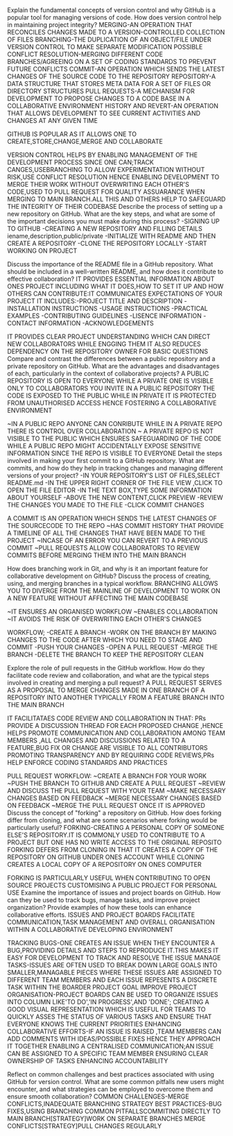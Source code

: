 Explain the fundamental concepts of version control and why GitHub is a popular tool for managing versions of code. How does version control help in maintaining project integrity? MERGING-AN OPERATION THAT RECONCILES CHANGES MADE TO A VERSION-CONTROLLED COLLECTION OF FILES BRANCHING-THE DUPLICATION OF AN OBJECT/FILE UNDER VERSION CONTROL TO MAKE SEPARATE MODIFICATION POSSIBLE CONFLICT RESOLUTION-MERGING DIFFERENT CODE BRANCHES/AGREEING ON A SET OF CODING STANDARDS TO PREVENT FUTURE CONFLICTS COMMIT-AN OPERATION WHICH SENDS THE LATEST CHANGES OF THE SOURCE CODE TO THE REPOSITORY REPOSITORY-A DATA STRUCTURE THAT STORES META DATA FOR A SET OF FILES OR DIRECTORY STRUCTURES PULL REQUESTS-A MECHANISM FOR DEVELOPMENT TO PROPOSE CHANGES TO A CODE BASE IN A COLLABORATIVE ENVIRONMENT HISTORY AND REVERT-AN OPERATION THAT ALLOWS DEVELOPMENT TO SEE CURRENT ACTIVITIES AND CHANGES AT ANY GIVEN TIME

GITHUB IS POPULAR AS IT ALLOWS ONE TO CREATE,STORE,CHANGE,MERGE AND COLLABORATE

VERSION CONTROL HELPS BY ENABLING MANAGEMENT OF THE DEVELOPMENT PROCESS SINCE ONE CAN;TRACK CANGES,USEBRANCHING TO ALLOW EXPERIMENTATION WITHOUT RISK,USE CONFLICT RESOLUTION HENCE ENABLING DEVELOPMENT TO MERGE THEIR WORK WITHOUT OVERWRITING EACH OTHER'S CODE,USED TO PULL REQUEST FOR QUALITY ASSUARANCE WHEN MERGING TO MAIN BRANCH.ALL THIS AND OTHERS HELP TO SAFEGUARD THE INTEGRITY OF THEIR CODEBASE Describe the process of setting up a new repository on GitHub. What are the key steps, and what are some of the important decisions you must make during this process? -SIGNING UP TO GITHUB -CREATING A NEW REPOSITORY AND FILLING DETAILS iename,description,public/private -INITIALIZE WITH README AND THEN CREATE A REPOSITORY -CLONE THE REPOSITORY LOCALLY -START WORKING ON PROJECT

Discuss the importance of the README file in a GitHub repository. What should be included in a well-written README, and how does it contribute to effective collaboration? IT PROVIDES ESSENTIAL INFORMATION ABOUT ONES PROJECT INCLUDING WHAT IT DOES,HOW TO SET IT UP AND HOW OTHERS CAN CONTRIBUTE:IT COMMUNICATES EXPECTATIONS OF YOUR PROJECT IT INCLUDES:-PROJECT TITLE AND DESCRIPTION -INSTALLATION INSTRUCTIONS -USAGE INSTRUCTIONS -PRACTICAL EXAMPLES -CONTRIBUTING GUIDELINES -LISENCE INFORMATION -CONTACT INFORMATION -ACKNOWLEDGEMENTS

IT PROVIDES CLEAR PROJECT UNDERSTANDING WHICH CAN DIRECT NEW COLLABORATORS WHILE ENGGING THEM IT ALSO REDUCES DEPENDENCY ON THE REPOSITORY OWNER FOR BASIC QUESTIONS Compare and contrast the differences between a public repository and a private repository on GitHub. What are the advantages and disadvantages of each, particularly in the context of collaborative projects? A PUBLIC REPOSITORY IS OPEN TO EVERYONE WHILE A PRIVATE ONE IS VISIBLE ONLY TO COLLABORATORS YOU INVITE IN A PUBLIC REPOSITORY THE CODE IS EXPOSED TO THE PUBLIC WHILE IN PRIVATE IT IS PROTECTED FROM UNAUTHORISED ACCESS HENCE FOSTERING A COLLABORATIVE ENVIRONMENT

~IN A PUBLIC REPO ANYONE CAN CONRIBUTE WHILE IN A PRIVATE REPO THERE IS CONTROL OVER COLLABORATION ~ A PRIVATE REPO IS NOT VISIBLE TO THE PUBLIC WHICH ENSURES SAFEGUARDING OF THE CODE WHILE A PUBLIC REPO MIGHT ACCIDENTALLY EXPOSE SENSITIVE INFORMATION SINCE THE REPO IS VISIBLE TO EVERYONE Detail the steps involved in making your first commit to a GitHub repository. What are commits, and how do they help in tracking changes and managing different versions of your project? -IN YOUR REPOSITORY'S LIST OF FILES,SELECT README.md -IN THE UPPER RIGHT CORNER OF THE FILE VIEW ,CLICK TO OPEN THE FILE EDITOR -IN THE TEXT BOX,TYPE SOME INFORMATION ABOUT YOURSELF -ABOVE THE NEW CONTENT,CLICK PREVIEW -REVIEW THE CHANGES YOU MADE TO THE FILE -CLICK COMMIT CHANGES

A COMMIT IS AN OPERATION WHICH SENDS THE LATEST CHANGES OF THE SOURCECODE TO THE REPO ~HAS COMMIT HISTORY THAT PROVIDE A TIMELINE OF ALL THE CHANGES THAT HAVE BEEN MADE TO THE PROJECT ~INCASE OF AN ERROR YOU CAN REVERT TO A PREVIOUS COMMIT ~PULL REQUESTS ALLOW COLLABORATORS TO REVIEW COMMITS BEFORE MERGING THEM INTO THE MAIN BRANCH

How does branching work in Git, and why is it an important feature for collaborative development on GitHub? Discuss the process of creating, using, and merging branches in a typical workflow. BRANCHING ALLOWS YOU TO DIVERGE FROM THE MAINLINE OF DEVELOPMENT TO WORK ON A NEW FEATURE WITHOUT AFFECTING THE MAIN CODEBASE

~IT ENSURES AN ORGANISED WORKFLOW ~ENABLES COLLABORATION ~IT AVOIDS THE RISK OF OVERWRITING EACH OTHER'S CHANGES

WORKFLOW; -CREATE A BRANCH -WORK ON THE BRANCH BY MAKING CHANGES TO THE CODE AFTER WHICH YOU NEED TO STAGE AND COMMIT -PUSH YOUR CHANGES -OPEN A PULL REQUEST -MERGE THE BRANCH -DELETE THE BRANCH TO KEEP THE REPOSITORY CLEAN

Explore the role of pull requests in the GitHub workflow. How do they facilitate code review and collaboration, and what are the typical steps involved in creating and merging a pull request? A PULL REQUEST SERVES AS A PROPOSAL TO MERGE CHANGES MADE IN ONE BRANCH OF A REPOSITORY INTO ANOTHER TYPICALLY FROM A FEATURE BRANCH INTO THE MAIN BRANCH

IT FACILITATAES CODE REVIEW AND COLLABORATION IN THAT: PRs PROVIDE A DISCUSSION THREAD FOR EACH PROPOSED CHANGE ,HENCE HELPS PROMOTE COMMUNICATION AND COLLABORATION AMONG TEAM MEMBERS ,ALL CHANGES AND DISCUSSIONS RELATED TO A FEATURE,BUG FIX OR CHANGE ARE VISIBLE TO ALL CONTRIBUTORS PROMOTING TRANSPARENCY AND BY REQUIRING CODE REVIEWS,PRs HELP ENFORCE CODING STANDARDS AND PRACTICES

PULL REQUEST WORKFLOW: ~CREATE A BRANCH FOR YOUR WORK ~PUSH THE BRANCH TO GITHUB AND CREATE A PULL REQUEST ~REVIEW AND DISCUSS THE PULL REQUEST WITH YOUR TEAM ~MAKE NECESSARY CHANGES BASED ON FEEDBACK ~MERGE NECESSARY CHANGES BASED ON FEEDBACK ~MERGE THE PULL REQUEST ONCE IT IS APPROVED Discuss the concept of "forking" a repository on GitHub. How does forking differ from cloning, and what are some scenarios where forking would be particularly useful? FORKING-CREATING A PERSONAL COPY OF SOMEONE ELSE'S REPOSITORY.IT IS COMMONLY USED TO CONTRIBUTE TO A PROJECT BUT ONE HAS NO WRITE ACCESS TO THE ORIGINAL REPOSITO FORKING DEFERS FROM CLONING IN THAT IT CREATES A COPY OF THE REPOSITORY ON GITHUB UNDER ONES ACCOUNT WHILE CLONING CREATES A LOCAL COPY OF A REPOSITORY ON ONES COMPUTER

FORKING IS PARTICULARLY USEFUL WHEN CONTRIBUTING TO OPEN SOURCE PROJECTS CUSTOMISING A PUBLIC PROJECT FOR PERSONAL USE Examine the importance of issues and project boards on GitHub. How can they be used to track bugs, manage tasks, and improve project organization? Provide examples of how these tools can enhance collaborative efforts. ISSUES AND PROJECT BOARDS FACILITATE COMMUNICATION,TASK MANAGEMENT AND OVERALL ORGANISATION WITHIN A COLLABORATIVE DEVELOPING ENVIRONMENT

TRACKING BUGS-ONE CREATES AN ISSUE WHEN THEY ENCOUNTER A BUG,PROVIDING DETAILS AND STEPS TO REPRODUCE IT.THIS MAKES IT EASY FOR DEVELOPMENT TO TRACK AND RESOLVE THE ISSUE MANAGE TASKS-ISSUES ARE OFTEN USED TO BREAK DOWN LARGE GOALS INTO SMALLER,MANAGABLE PIECES WHERE THESE ISSUES ARE ASSIGNED TO DIFFERENT TEAM MEMBERS AND EACH ISSUE REPESENTS A DISCRETE TASK WITHIN THE BOARDER PROJECT GOAL IMPROVE PROJECT ORGANISATION-PROJECT BOARDS CAN BE USED TO ORGANIZE ISSUES INTO COLUMN LIKE'TO DO','IN PROGRESS',AND 'DONE'; CREATING A GOOD VISUAL REPRESENTATION WHICH IS USEFUL FOR TEAMS TO QUICKLY ASSES THE STATUS OF VARIOUS TASKS AND ENSURE THAT EVERYONE KNOWS THE CURRENT PRIORITIES ENHANCING COLLABORATIVE EFFORTS-IF AN ISSUE IS RAISED ,TEAM MEMBERS CAN ADD COMMENTS WITH IDEAS/POSSIBLE FIXES HENCE THEY APPROACH IT TOGETHER ENABLING A CENTRALISED COMMUNICATION;AN ISSUE CAN BE ASSIGNED TO A SPECIFIC TEAM MEMBER ENSURING CLEAR OWNERSHIP OF TASKS ENHANCING ACCOUNTABILITY

Reflect on common challenges and best practices associated with using GitHub for version control. What are some common pitfalls new users might encounter, and what strategies can be employed to overcome them and ensure smooth collaboration? COMMON CHALLENGES-MERGE CONFLICTS,INADEQUATE BRANCHING STRATEGY BEST PRACTICES-BUG FIXES,USING BRANCHING COMMON PITFALLSCOMMITING DIRECTLY TO MAIN BRANCH[STRATEGY]WORK ON SEPARATE BRANCHES MERGE CONFLICTS[STRATEGY]PULL CHANGES REGULARLY

